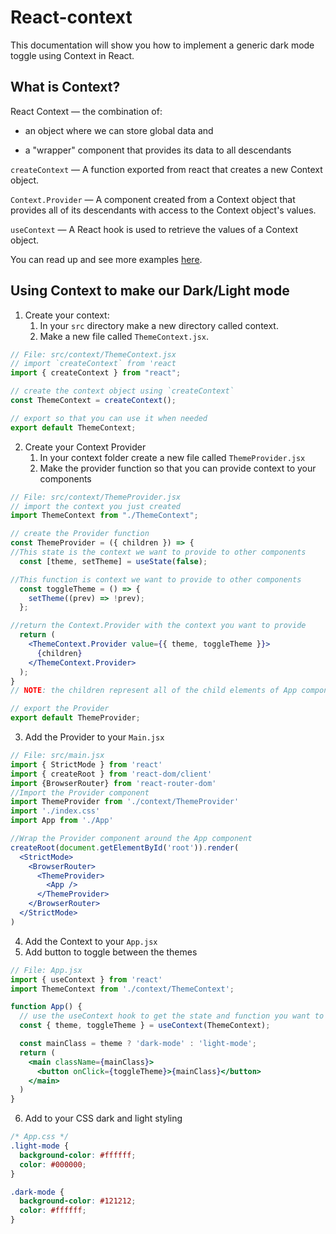 # React-context

This documentation will show you how to implement a generic dark mode toggle using Context in React.

## What is Context?

React Context — the combination of:

- an object where we can store global data and

- a "wrapper" component that provides its data to all descendants

`createContext` — A function exported from react that creates a new Context object.

`Context.Provider` — A component created from a Context object that provides all of its descendants with access to the Context object's values.

`useContext` — A React hook is used to retrieve the values of a Context object.

You can read up and see more examples [here](https://marcylabschool.gitbook.io/marcy-lab-school-docs/mod-7-react/5-react-context).

## Using Context to make our Dark/Light mode

1. Create your context:
   1. In your `src` directory make a new directory called context.
   2. Make a new file called `ThemeContext.jsx`.

```jsx
// File: src/context/ThemeContext.jsx
// import `createContext` from 'react
import { createContext } from "react";

// create the context object using `createContext`
const ThemeContext = createContext();

// export so that you can use it when needed
export default ThemeContext;
```

2. Create your Context Provider
   1. In your context folder create a new file called `ThemeProvider.jsx`
   2. Make the provider function so that you can provide context to your components

```jsx
// File: src/context/ThemeProvider.jsx
// import the context you just created
import ThemeContext from "./ThemeContext";

// create the Provider function
const ThemeProvider = ({ children }) => {
//This state is the context we want to provide to other components
  const [theme, setTheme] = useState(false);

//This function is context we want to provide to other components
  const toggleTheme = () => {
    setTheme((prev) => !prev);
  };

//return the Context.Provider with the context you want to provide
  return (
    <ThemeContext.Provider value={{ theme, toggleTheme }}>
      {children}
    </ThemeContext.Provider>
  );
}
// NOTE: the children represent all of the child elements of App component

// export the Provider
export default ThemeProvider;
```

3. Add the Provider to your `Main.jsx`

```jsx
// File: src/main.jsx
import { StrictMode } from 'react'
import { createRoot } from 'react-dom/client'
import {BrowserRouter} from 'react-router-dom'
//Import the Provider component
import ThemeProvider from './context/ThemeProvider'
import './index.css'
import App from './App'

//Wrap the Provider component around the App component 
createRoot(document.getElementById('root')).render(
  <StrictMode>
    <BrowserRouter>
      <ThemeProvider>
        <App />
      </ThemeProvider>
    </BrowserRouter>
  </StrictMode>
)
```

4. Add the Context to your `App.jsx`
5. Add button to toggle between the themes

```jsx
// File: App.jsx
import { useContext } from 'react'
import ThemeContext from './context/ThemeContext';

function App() {
  // use the useContext hook to get the state and function you want to provide 
  const { theme, toggleTheme } = useContext(ThemeContext);

  const mainClass = theme ? 'dark-mode' : 'light-mode';
  return (
    <main className={mainClass}>
      <button onClick={toggleTheme}>{mainClass}</button>
    </main>
  )
}
```

6. Add to your CSS dark and light styling

```css
/* App.css */
.light-mode {
  background-color: #ffffff;
  color: #000000;
}

.dark-mode {
  background-color: #121212;
  color: #ffffff;
}
```
